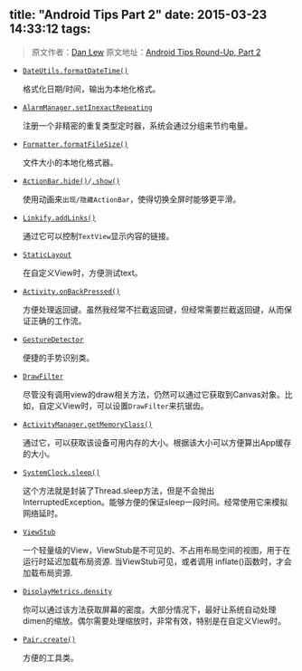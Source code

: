 title: "Android Tips Part 2"
date: 2015-03-23 14:33:12
tags:
---

> 原文作者：[Dan Lew](http://blog.danlew.net/about/)
> 原文地址：[Android Tips Round-Up, Part 2](http://blog.danlew.net/2014/04/14/android-tips-round-up-part-2/)

* [``DateUtils.formatDateTime()``][a]

	格式化日期/时间，输出为本地化格式。

* [``AlarmManager.setInexactRepeating``][b]

	注册一个非精密的重复类型定时器，系统会通过分组来节约电量。
	
* [``Formatter.formatFileSize()``][c]
	
	文件大小的本地化格式器。	

<!--more-->

* [``ActionBar.hide()``][d]``/``[``.show()``][e] 

	使用动画来``出现/隐藏ActionBar``，使得切换全屏时能够更平滑。

* [``Linkify.addLinks()``][f]

	通过它可以控制``TextView``显示内容的链接。

* [``StaticLayout``][g]

	在自定义View时，方便测试text。

* [``Activity.onBackPressed()``][h]

	方便处理返回键。虽然我经常不拦截返回键，但经常需要拦截返回键，从而保证正确的工作流。

* [``GestureDetector``][i]

	便捷的手势识别类。

* [``DrawFilter``][j]

	尽管没有调用view的draw相关方法，仍然可以通过它获取到Canvas对象。比如，自定义View时，可以设置``DrawFilter``来抗锯齿。
	
* [``ActivityManager.getMemoryClass()``][k]

	通过它，可以获取该设备可用内存的大小。根据该大小可以方便算出App缓存的大小。

* [``SystemClock.sleep()``][l]

	这个方法就是封装了Thread.sleep方法，但是不会抛出InterruptedException。能够方便的保证sleep一段时间。经常使用它来模拟网络延时。

* [``ViewStub``][m]

	一个轻量级的View，ViewStub是不可见的、不占用布局空间的视图，用于在运行时延迟加载布局资源. 当ViewStub可见，或者调用 inflate()函数时，才会加载布局资源.

* [``DisplayMetrics.density``][n]

	你可以通过该方法获取屏幕的密度。大部分情况下，最好让系统自动处理dimen的缩放。偶尔需要处理缩放时，非常有效，特别是在自定义View时。

* [``Pair.create()``][o]

	方便的工具类。


[a]: http://developer.android.com/reference/android/text/format/DateUtils.html#formatDateTime(android.content.Context,%20long,%20int)
[b]: http://developer.android.com/reference/android/app/AlarmManager.html#setInexactRepeating(int,long,long,android.app.PendingIntent)
[c]: http://developer.android.com/reference/android/text/format/Formatter.html#formatFileSize(android.content.Context,%20long)
[d]: http://developer.android.com/reference/android/app/ActionBar.html#hide()
[e]: http://developer.android.com/reference/android/app/ActionBar.html#show()
[f]: http://developer.android.com/reference/android/text/util/Linkify.html#addLinks(android.text.Spannable,%20int)
[g]: http://developer.android.com/reference/android/text/StaticLayout.html
[h]: http://developer.android.com/reference/android/app/Activity.html#onBackPressed()
[i]: http://developer.android.com/reference/android/view/GestureDetector.html
[j]: http://developer.android.com/reference/android/graphics/DrawFilter.html
[k]: http://developer.android.com/reference/android/app/ActivityManager.html#getMemoryClass()
[l]: http://developer.android.com/reference/android/os/SystemClock.html#sleep(long)
[m]: http://developer.android.com/reference/android/view/ViewStub.html
[n]: http://developer.android.com/reference/android/util/DisplayMetrics.html#density
[o]: http://developer.android.com/reference/android/util/Pair.html#create(A,%20B)